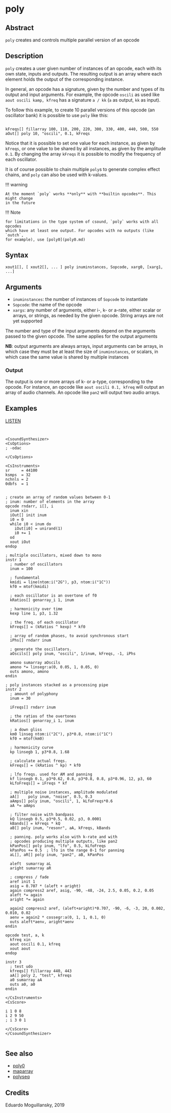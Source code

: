 # poly

## Abstract

`poly` creates and controls multiple parallel version of an opcode

## Description

`poly` creates a user given number of instances of an opcode, each with its own state,
inputs and outputs. The resulting output is an array where each element holds the
output of the corresponding instance.

In general, an opcode has a signature, given by the number and types of its output and
input arguments. For example, the opcode `oscili` as used like `aout oscili kamp, kfreq`
has a signature `a / kk` (`a` as output, `kk` as input).

To follow this example, to create 10 parallel versions of this opcode (an oscillator bank)
it is possible to use `poly` like this:

```csound

kFreqs[] fillarray 100, 110, 200, 220, 300, 330, 400, 440, 500, 550
aOut[] poly 10, "oscili", 0.1, kFreqs

```

Notice that it is possible to set one value for each instance, as given by `kFreqs`, or
one value to be shared by all instances, as given by the amplitude `0.1`. By changing
the array `kFreqs` it is possible to modify the frequency of each oscillator.

It is of course possible to chain multiple `poly`s to generate complex effect chains,
and `poly` can also be used with k-values.

!!! warning

    At the moment `poly` works **only** with **builtin opcodes**. This might change
    in the future

!!! Note

    for limitations in the type system of csound, `poly` works with all opcodes
    which have at least one output. For opcodes with no outputs (like `outch`,
    for example), use [poly0](poly0.md)

## Syntax

    xout1[], [ xout2[], ... ] poly inuminstances, Sopcode, xarg0, [xarg1, ...]

## Arguments

* `inuminstances`: the number of instances of `Sopcode` to instantiate
* `Sopcode`: the name of the opcode
* `xargs`: any number of arguments, either i-, k- or a-rate, either scalar or arrays,
           or strings, as needed by the given opcode. String arrays are not yet supported

The number and type of the input arguments depend on the arguments passed to the
given opcode. The same applies for the output arguments

**NB**: output arguments are always arrays, input arguments can be arrays, in which
case they must be at least the size of `inuminstances`, or scalars, in which case
the same value is shared by multiple instances

### Output

The output is one or more arrays of k- or a-type, corresponding to the opcode. For instance,
an opcode like `aout oscili 0.1, kfreq` will output an array of audio channels. An opcode like
`pan2` will output two audio arrays.

## Examples

[LISTEN](https://raw.githubusercontent.com/gesellkammer/csound-plugins/master/src/poly/examples/poly.mp3)

```csound


<CsoundSynthesizer>
<CsOptions>
; -odac           

</CsOptions>

<CsInstruments>
sr     = 44100
ksmps  = 32
nchnls = 2
0dbfs  = 1


; create an array of random values between 0-1
; inum: number of elements in the array
opcode rndarr, i[], i
  inum xin 
  iOut[] init inum 
  i0 = 0
  while i0 < inum do 
    iOut[i0] = unirand(1)
    i0 += 1
  od 
  xout iOut
endop

; multiple oscillators, mixed down to mono
instr 1
  ; number of oscillators
  inum = 100
  
  ; fundamental
  kmidi = line(ntom:i("2G"), p3, ntom:i("1C"))
  kf0 = mtof(kmidi)

  ; each oscillator is an overtone of f0
  kRatios[] genarray_i 1, inum
    
  ; harmonicity over time
  kexp line 1, p3, 1.32

  ; the freq. of each oscillator
  kFreqs[] = (kRatios ^ kexp) * kf0

  ; array of random phases, to avoid synchronous start
  iPhs[] rndarr inum 

  ; generate the oscillators. 
  aOscils[] poly inum, "oscili", 1/inum, kFreqs, -1, iPhs

  amono sumarray aOscils
  amono *= linsegr:a(0, 0.05, 1, 0.05, 0)
  outs amono, amono
endin

; poly instances stacked as a processing pipe
instr 2
  ; amount of polyphony
  inum = 30

  iFreqs[] rndarr inum 
  
  ; the ratios of the overtones
  kRatios[] genarray_i 1, inum
  
  ; a down gliss
  km0 linseg ntom:i("2C"), p3*0.8, ntom:i("1C")
  kf0 = mtof(km0)

  ; harmonicity curve
  kp linsegb 1, p3*0.8, 1.68

  ; calculate actual freqs.
  kFreqs[] = (kRatios ^ kp) * kf0

  ; lfo freqs. used for AM and panning
  kf linsegb 0.1, p3*0.62, 0.8, p3*0.8, 0.8, p3*0.96, 12, p3, 60
  kLfoFreqs[] = iFreqs * kf 
  
  ; multiple noise instances, amplitude modulated
  aA[]    poly inum, "noise", 0.5, 0.3
  aAmps[] poly inum, "oscili", 1, kLfoFreqs*0.6
  aA *= aAmps

  ; filter noise with bandpass 
  kQ linsegb 0.5, p3*0.5, 0.02, p3, 0.0001
  kBands[] = kFreqs * kQ
  aB[] poly inum, "resonr", aA, kFreqs, kBands
  
  ; panning. poly works also with k-rate and with 
  ; opcodes producing multiple outputs, like pan2
  kPanPos[] poly inum, "lfo", 0.5, kLfoFreqs
  kPanPos += 0.5  ; lfo in the range 0-1 for panning
  aL[], aR[] poly inum, "pan2", aB, kPanPos
  
  aleft  sumarray aL 
  aright sumarray aR

  ; compress / fade
  aref init 1 
  asig = 0.707 * (aleft + aright)
  again compress2 aref, asig, -90, -48, -24, 2.5, 0.05, 0.2, 0.05
  aleft *= again 
  aright *= again 

  again2 compress2 aref, (aleft+aright)*0.707, -90, -6, -3, 20, 0.002, 0.010, 0.02
  aenv = again2 * cossegr:a(0, 1, 1, 0.1, 0)
  outs aleft*aenv, aright*aenv
endin

opcode test, a, k
  kfreq xin 
  aout oscili 0.1, kfreq 
  xout aout 
endop 

instr 3
  ; test udo
  kfreqs[] fillarray 440, 443 
  aA[] poly 2, "test", kfreqs 
  a0 sumarray aA
  outs a0, a0 
endin 
      
</CsInstruments>
<CsScore>

i 1 0 8
i 2 9 50
; i 3 0 1

</CsScore>
</CsoundSynthesizer>


```


## See also

* [poly0](poly0.md)
* [maparray](http://www.csounds.com/manual/html/maparray.html)
* [polyseq](polyseq.md)

## Credits

Eduardo Moguillansky, 2019
